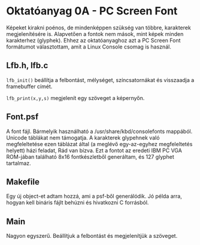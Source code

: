 Oktatóanyag 0A - PC Screen Font
===============================

Képeket kirakni poénos, de mindenképpen szükség van többre, karakterek megjelenítésére is. Alapvetően
a fontok nem mások, mint képek minden karakterhez (glyphek). Ehhez az oktatóanyaghoz azt a PC Screen Font
formátumot választottam, amit a Linux Console csomag is használ.

Lfb.h, lfb.c
------------

`lfb_init()` beállítja a felbontást, mélységet, színcsatornákat és visszaadja a framebuffer címét.

`lfb_print(x,y,s)` megjelenít egy szöveget a képernyőn.

Font.psf
--------

A font fájl. Bármelyik használható a /usr/share/kbd/consolefonts mappából. Unicode táblákat nem támogatja.
A karakterek glypehnek való megfeleltetése ezen táblázat által (a meglévő egy-az-egyhez megfeleltetés helyett)
házi feladat, Rád van bízva. Ezt a fontot az eredeti IBM PC VGA ROM-jában található 8x16 fontkészletből generáltam,
és 127 glyphet tartalmaz.

Makefile
--------

Egy új object-et adtam hozzá, ami a psf-ből generálódik. Jó példa arra, hogyan kell bináris fájlt behúzni és
hivatkozni C forrásból.

Main
----

Nagyon egyszerű. Beállítjuk a felbontást és megjelenítjük a szöveget.
